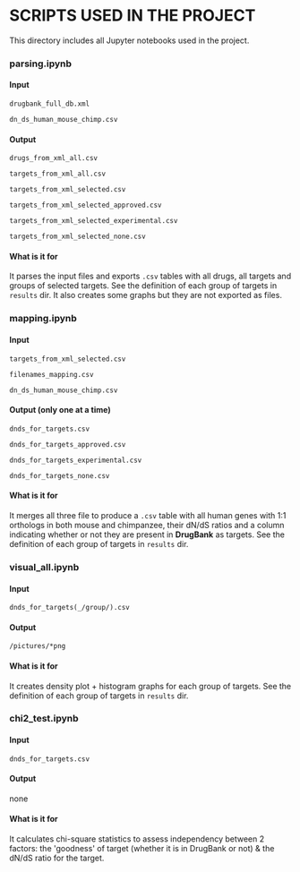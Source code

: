 # SCRIPTS USED IN THE PROJECT
This directory includes all Jupyter notebooks used in the project.

### parsing.ipynb
#### Input
`drugbank_full_db.xml`

`dn_ds_human_mouse_chimp.csv`

#### Output
`drugs_from_xml_all.csv`

`targets_from_xml_all.csv`

`targets_from_xml_selected.csv`

`targets_from_xml_selected_approved.csv`

`targets_from_xml_selected_experimental.csv`

`targets_from_xml_selected_none.csv`

#### What is it for
It parses the input files and exports `.csv` tables with all drugs, all targets and groups of selected targets. See the definition of each group of targets in `results` dir. It also creates some graphs but they are not exported as files.

### mapping.ipynb
#### Input
`targets_from_xml_selected.csv`

`filenames_mapping.csv`

`dn_ds_human_mouse_chimp.csv`

#### Output (only one at a time)
`dnds_for_targets.csv`

`dnds_for_targets_approved.csv`

`dnds_for_targets_experimental.csv`

`dnds_for_targets_none.csv`

#### What is it for
It merges all three file to produce a `.csv` table with all human genes with 1:1 orthologs in both mouse and chimpanzee, their dN/dS ratios and a column indicating whether or not they are present in **DrugBank** as targets. See the definition of each group of targets in `results` dir.

### visual_all.ipynb
#### Input
`dnds_for_targets(_/group/).csv`

#### Output
`/pictures/*png`

#### What is it for
It creates density plot + histogram graphs for each group of targets.  See the definition of each group of targets in `results` dir.

### chi2_test.ipynb
#### Input
`dnds_for_targets.csv`

#### Output
none

#### What is it for
It calculates chi-square statistics to assess independency between 2 factors: the 'goodness' of target (whether it is in DrugBank or not) & the dN/dS ratio for the target.
